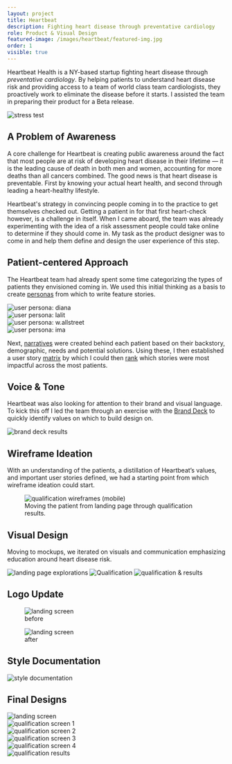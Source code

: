 ```yaml
---
layout: project
title: Heartbeat
description: Fighting heart disease through preventative cardiology
role: Product & Visual Design
featured-image: /images/heartbeat/featured-img.jpg
order: 1
visible: true
---
```


Heartbeat Health is a NY-based startup fighting heart disease through <em>preventative cardiology</em>. By helping patients to understand heart disease risk and providing access to a team of world class team cardiologists, they proactively work to
eliminate the disease before it starts. I assisted the team in preparing their product for a Beta release.

<img src="{{ site.baseurl }}/images/heartbeat/stress-test.jpg" alt="stress test">

## A Problem of Awareness

A core challenge for Heartbeat is creating public awareness around the fact that most people are at risk of developing heart disease in their lifetime — it is the leading cause of death in both men and women, accounting for more deaths than all
cancers combined. The good news is that heart disease is preventable. First by knowing your actual heart health, and second through leading a heart-healthy lifestyle.

Heartbeat's strategy in convincing people coming in to the practice to get themselves checked out. Getting a patient in for that first heart-check however, is a challenge in itself. When I came aboard, the team was already experimenting with the idea
of a risk assessment people could take online to determine if they should come in. My task as the product designer was to come in and help them define and design the user experience of this step.

## Patient-centered Approach

The Heartbeat team had already spent some time categorizing the types of patients they envisioned coming in. We used this initial thinking as a basis to create <a
  href="https://drive.google.com/drive/folders/1Ve634HA9V070lLvJ198nwLZqZvVMeyeI?usp=sharing" target="_blank">personas</a> from which to write feature stories.

<div class="img-collection-row">

  <div class="img-collection-item light-border">
    <img src="{{ site.baseurl }}/images/heartbeat/persona-1-diana.jpg" alt="user persona: diana">
  </div>
  <div class="img-collection-item light-border">
    <img src="{{ site.baseurl }}/images/heartbeat/persona-2-lalit.jpg" alt="user persona: lalit">
  </div>

</div>
<div class="img-collection-row">
  <div class="img-collection-item light-border">
    <img src="{{ site.baseurl }}/images/heartbeat/persona-3-wallstreet.jpg" alt="user persona: w.allstreet">
  </div>
  <div class="img-collection-item light-border">
    <img src="{{ site.baseurl }}/images/heartbeat/persona-4-ima.jpg" alt="user persona: ima">
  </div>

</div>

Next, <a href="https://drive.google.com/open?id=1Ve634HA9V070lLvJ198nwLZqZvVMeyeI" target="_blank">narratives</a> were created behind each patient based on their backstory, demographic, needs and potential solutions. Using these, I then established a
user story <a href="https://docs.google.com/spreadsheets/d/15tHqNh0g0SuM7EV_haE-IGjNOURVD5s3kRXGKKvDck4/edit?usp=sharing">matrix</a> by which I could then <a
  href="https://docs.google.com/document/d/1eZWSZU4mbpAtjBvEQlw68SSQ7914zowhIZL20dYBntg/edit?usp=sharing">rank</a> which stories were most impactful across the most patients.

## Voice & Tone

Heartbeat was also looking for attention to their brand and visual language. To kick this off I led the team through an exercise with the <a href="https://branding.cards/" target="_blank">Brand Deck</a> to quickly identify values on which to build
design on.

<img src="{{ site.baseurl }}/images/heartbeat/brand-deck-results.jpg" alt="brand deck results">

## Wireframe Ideation

With an understanding of the patients, a distillation of Heartbeat’s values, and important user stories defined, we had a starting point from which wireframe ideation could start.

<figure >
  <img class="full-width light-border" src="{{ site.baseurl }}/images/heartbeat/QUAL-v2.1-(mobile).jpg" alt="qualification wireframes (mobile)">
  <figcaption>Moving the patient from landing page through qualification results.</figcaption>
</figure>

## Visual Design

Moving to mockups, we iterated on visuals and communication emphasizing education around heart disease risk.

<img class="light-border vertical-space" src="{{ site.baseurl }}/images/heartbeat/landing-page-explorations.jpg" alt="landing page explorations">
<img class="light-border vertical-space" src="{{ site.baseurl }}/images/heartbeat/qual.jpg" alt="Qualification">
<img class="light-border vertical-space" src="{{ site.baseurl }}/images/heartbeat/qual+results.jpg" alt="qualification & results">

## Logo Update

<div class="img-collection-column">


  <div class="img-collection-item">
    <figure >
      <img class="light-border" src="{{ site.baseurl }}/images/heartbeat/logo-update-before.jpg" alt="landing screen">
      <figcaption>before</figcaption>
    </figure>
  </div>

  <div class="img-collection-item">
    <figure >
      <img class="light-border" src="{{ site.baseurl }}/images/heartbeat/logo-update-after.jpg" alt="landing screen">
      <figcaption>after</figcaption>
    </figure>
  </div>



</div>

## Style Documentation

<img src="{{ site.baseurl }}/images/heartbeat/style+guide.jpg" alt="style documentation">

## Final Designs

<div class="img-collection-row">

  <div class="img-collection-item">
    <img src="{{ site.baseurl }}/images/heartbeat/landing.gif" alt="landing screen">
  </div>
  <div class="img-collection-item">
    <img src="{{ site.baseurl }}/images/heartbeat/qual-1.gif" alt="qualification screen 1">
  </div>
</div>

<div class="img-collection-row">
  <div class="img-collection-item">
    <img src="{{ site.baseurl }}/images/heartbeat/qual-2.gif" alt="qualification screen 2">
  </div>
  <div class="img-collection-item">
    <img src="{{ site.baseurl }}/images/heartbeat/qual-3.png" alt="qualification screen 3">
  </div>
</div>

<div class="img-collection-row">
  <div class="img-collection-item">
    <img src="{{ site.baseurl }}/images/heartbeat/qual-4.png" alt="qualification screen 4">
  </div>
  <div class="img-collection-item">
    <img src="{{ site.baseurl }}/images/heartbeat/qual-results.png" alt="qualification results">
  </div>
</div>
